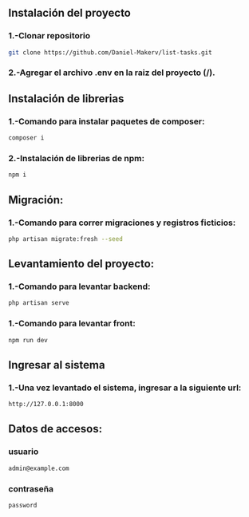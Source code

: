 ## Instalación del proyecto
### 1.-Clonar repositorio 
```bash
git clone https://github.com/Daniel-Makerv/list-tasks.git
```
### 2.-Agregar el archivo .env en la raiz del proyecto (/).

## Instalación de librerias
### 1.-Comando para instalar paquetes de composer: 
```bash
composer i
```
### 2.-Instalación de librerias de npm:
```bash
npm i
```

## Migración:
### 1.-Comando para correr migraciones y registros ficticios:
```bash
php artisan migrate:fresh --seed
```

## Levantamiento del proyecto:
### 1.-Comando para levantar backend:
```bash
php artisan serve
```
### 1.-Comando para levantar front:
```bash
npm run dev
```
## Ingresar al sistema
### 1.-Una vez levantado el sistema, ingresar a la siguiente url:
```bash
http://127.0.0.1:8000
```
## Datos de accesos:
### usuario
```bash
admin@example.com
```
### contraseña
```bash
password
```
